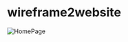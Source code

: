 # wireframe2website
![HomePage](https://user-images.githubusercontent.com/126170946/222133298-6f101eaf-5201-4a82-95c8-c9e82253f0ab.JPG)

